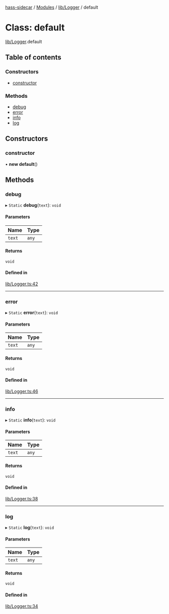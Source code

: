 [hass-sidecar](../README.md) / [Modules](../modules.md) / [lib/Logger](../modules/lib_Logger.md) / default

# Class: default

[lib/Logger](../modules/lib_Logger.md).default

## Table of contents

### Constructors

- [constructor](lib_Logger.default.md#constructor)

### Methods

- [debug](lib_Logger.default.md#debug)
- [error](lib_Logger.default.md#error)
- [info](lib_Logger.default.md#info)
- [log](lib_Logger.default.md#log)

## Constructors

### constructor

• **new default**()

## Methods

### debug

▸ `Static` **debug**(`text`): `void`

#### Parameters

| Name | Type |
| :------ | :------ |
| `text` | `any` |

#### Returns

`void`

#### Defined in

[lib/Logger.ts:42](https://github.com/abogaart/hass-sidecar/blob/2fe9bd4/src/lib/Logger.ts#L42)

___

### error

▸ `Static` **error**(`text`): `void`

#### Parameters

| Name | Type |
| :------ | :------ |
| `text` | `any` |

#### Returns

`void`

#### Defined in

[lib/Logger.ts:46](https://github.com/abogaart/hass-sidecar/blob/2fe9bd4/src/lib/Logger.ts#L46)

___

### info

▸ `Static` **info**(`text`): `void`

#### Parameters

| Name | Type |
| :------ | :------ |
| `text` | `any` |

#### Returns

`void`

#### Defined in

[lib/Logger.ts:38](https://github.com/abogaart/hass-sidecar/blob/2fe9bd4/src/lib/Logger.ts#L38)

___

### log

▸ `Static` **log**(`text`): `void`

#### Parameters

| Name | Type |
| :------ | :------ |
| `text` | `any` |

#### Returns

`void`

#### Defined in

[lib/Logger.ts:34](https://github.com/abogaart/hass-sidecar/blob/2fe9bd4/src/lib/Logger.ts#L34)
